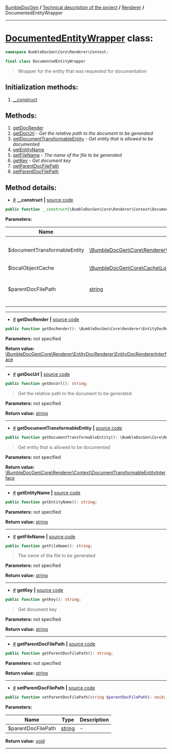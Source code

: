<!-- {% raw %} -->
<embed> <a href="/docs/README.md">BumbleDocGen</a> <b>/</b> <a href="/docs/tech/readme.md">Technical description of the project</a> <b>/</b> <a href="/docs/tech/3.renderer/readme.md">Renderer</a> <b>/</b> DocumentedEntityWrapper<hr> </embed>

<h1>
    <a href="https://github.com/bumble-tech/bumble-doc-gen/blob/master/src/Core/Renderer/Context/DocumentedEntityWrapper.php#L14">DocumentedEntityWrapper</a> class:
</h1>





```php
namespace BumbleDocGen\Core\Renderer\Context;

final class DocumentedEntityWrapper
```

<blockquote>Wrapper for the entity that was requested for documentation</blockquote>






<h2>Initialization methods:</h2>

<ol>
<li>
    <a href="#m-construct">__construct</a>
    </li>
</ol>

<h2>Methods:</h2>

<ol>
<li>
    <a href="#mgetdocrender">getDocRender</a>
    </li>
<li>
    <a href="#mgetdocurl">getDocUrl</a>
    - <i>Get the relative path to the document to be generated</i></li>
<li>
    <a href="#mgetdocumenttransformableentity">getDocumentTransformableEntity</a>
    - <i>Get entity that is allowed to be documented</i></li>
<li>
    <a href="#mgetentityname">getEntityName</a>
    </li>
<li>
    <a href="#mgetfilename">getFileName</a>
    - <i>The name of the file to be generated</i></li>
<li>
    <a href="#mgetkey">getKey</a>
    - <i>Get document key</i></li>
<li>
    <a href="#mgetparentdocfilepath">getParentDocFilePath</a>
    </li>
<li>
    <a href="#msetparentdocfilepath">setParentDocFilePath</a>
    </li>
</ol>







<h2>Method details:</h2>

<div class='method_description-block'>

<ul>
<li><a name="m-construct" href="#m-construct">#</a>
 <b>__construct</b>
    <b>|</b> <a href="https://github.com/bumble-tech/bumble-doc-gen/blob/master/src/Core/Renderer/Context/DocumentedEntityWrapper.php#L20">source code</a></li>
</ul>

```php
public function __construct(\BumbleDocGen\Core\Renderer\Context\DocumentTransformableEntityInterface $documentTransformableEntity, \BumbleDocGen\Core\Cache\LocalCache\LocalObjectCache $localObjectCache, string $parentDocFilePath);
```



<b>Parameters:</b>

<table>
    <thead>
    <tr>
        <th>Name</th>
        <th>Type</th>
        <th>Description</th>
    </tr>
    </thead>
    <tbody>
            <tr>
            <td>$documentTransformableEntity</td>
            <td><a href='https://github.com/bumble-tech/bumble-doc-gen/blob/master/src/Core/Renderer/Context/DocumentTransformableEntityInterface.php'>\BumbleDocGen\Core\Renderer\Context\DocumentTransformableEntityInterface</a></td>
            <td>An entity that is allowed to be documented</td>
        </tr>
            <tr>
            <td>$localObjectCache</td>
            <td><a href='https://github.com/bumble-tech/bumble-doc-gen/blob/master/src/Core/Cache/LocalCache/LocalObjectCache.php'>\BumbleDocGen\Core\Cache\LocalCache\LocalObjectCache</a></td>
            <td>-</td>
        </tr>
            <tr>
            <td>$parentDocFilePath</td>
            <td><a href='https://www.php.net/manual/en/language.types.string.php'>string</a></td>
            <td>The file in which the documentation of the entity was requested</td>
        </tr>
        </tbody>
</table>



</div>
<hr>
<div class='method_description-block'>

<ul>
<li><a name="mgetdocrender" href="#mgetdocrender">#</a>
 <b>getDocRender</b>
    <b>|</b> <a href="https://github.com/bumble-tech/bumble-doc-gen/blob/master/src/Core/Renderer/Context/DocumentedEntityWrapper.php#L27">source code</a></li>
</ul>

```php
public function getDocRender(): \BumbleDocGen\Core\Renderer\EntityDocRenderer\EntityDocRendererInterface;
```



<b>Parameters:</b> not specified

<b>Return value:</b> <a href='https://github.com/bumble-tech/bumble-doc-gen/blob/master/src/Core/Renderer/EntityDocRenderer/EntityDocRendererInterface.php'>\BumbleDocGen\Core\Renderer\EntityDocRenderer\EntityDocRendererInterface</a>


</div>
<hr>
<div class='method_description-block'>

<ul>
<li><a name="mgetdocurl" href="#mgetdocurl">#</a>
 <b>getDocUrl</b>
    <b>|</b> <a href="https://github.com/bumble-tech/bumble-doc-gen/blob/master/src/Core/Renderer/Context/DocumentedEntityWrapper.php#L88">source code</a></li>
</ul>

```php
public function getDocUrl(): string;
```

<blockquote>Get the relative path to the document to be generated</blockquote>

<b>Parameters:</b> not specified

<b>Return value:</b> <a href='https://www.php.net/manual/en/language.types.string.php'>string</a>


</div>
<hr>
<div class='method_description-block'>

<ul>
<li><a name="mgetdocumenttransformableentity" href="#mgetdocumenttransformableentity">#</a>
 <b>getDocumentTransformableEntity</b>
    <b>|</b> <a href="https://github.com/bumble-tech/bumble-doc-gen/blob/master/src/Core/Renderer/Context/DocumentedEntityWrapper.php#L80">source code</a></li>
</ul>

```php
public function getDocumentTransformableEntity(): \BumbleDocGen\Core\Renderer\Context\DocumentTransformableEntityInterface;
```

<blockquote>Get entity that is allowed to be documented</blockquote>

<b>Parameters:</b> not specified

<b>Return value:</b> <a href='https://github.com/bumble-tech/bumble-doc-gen/blob/master/src/Core/Renderer/Context/DocumentTransformableEntityInterface.php'>\BumbleDocGen\Core\Renderer\Context\DocumentTransformableEntityInterface</a>


</div>
<hr>
<div class='method_description-block'>

<ul>
<li><a name="mgetentityname" href="#mgetentityname">#</a>
 <b>getEntityName</b>
    <b>|</b> <a href="https://github.com/bumble-tech/bumble-doc-gen/blob/master/src/Core/Renderer/Context/DocumentedEntityWrapper.php#L40">source code</a></li>
</ul>

```php
public function getEntityName(): string;
```



<b>Parameters:</b> not specified

<b>Return value:</b> <a href='https://www.php.net/manual/en/language.types.string.php'>string</a>


</div>
<hr>
<div class='method_description-block'>

<ul>
<li><a name="mgetfilename" href="#mgetfilename">#</a>
 <b>getFileName</b>
    <b>|</b> <a href="https://github.com/bumble-tech/bumble-doc-gen/blob/master/src/Core/Renderer/Context/DocumentedEntityWrapper.php#L72">source code</a></li>
</ul>

```php
public function getFileName(): string;
```

<blockquote>The name of the file to be generated</blockquote>

<b>Parameters:</b> not specified

<b>Return value:</b> <a href='https://www.php.net/manual/en/language.types.string.php'>string</a>


</div>
<hr>
<div class='method_description-block'>

<ul>
<li><a name="mgetkey" href="#mgetkey">#</a>
 <b>getKey</b>
    <b>|</b> <a href="https://github.com/bumble-tech/bumble-doc-gen/blob/master/src/Core/Renderer/Context/DocumentedEntityWrapper.php#L35">source code</a></li>
</ul>

```php
public function getKey(): string;
```

<blockquote>Get document key</blockquote>

<b>Parameters:</b> not specified

<b>Return value:</b> <a href='https://www.php.net/manual/en/language.types.string.php'>string</a>


</div>
<hr>
<div class='method_description-block'>

<ul>
<li><a name="mgetparentdocfilepath" href="#mgetparentdocfilepath">#</a>
 <b>getParentDocFilePath</b>
    <b>|</b> <a href="https://github.com/bumble-tech/bumble-doc-gen/blob/master/src/Core/Renderer/Context/DocumentedEntityWrapper.php#L96">source code</a></li>
</ul>

```php
public function getParentDocFilePath(): string;
```



<b>Parameters:</b> not specified

<b>Return value:</b> <a href='https://www.php.net/manual/en/language.types.string.php'>string</a>


</div>
<hr>
<div class='method_description-block'>

<ul>
<li><a name="msetparentdocfilepath" href="#msetparentdocfilepath">#</a>
 <b>setParentDocFilePath</b>
    <b>|</b> <a href="https://github.com/bumble-tech/bumble-doc-gen/blob/master/src/Core/Renderer/Context/DocumentedEntityWrapper.php#L101">source code</a></li>
</ul>

```php
public function setParentDocFilePath(string $parentDocFilePath): void;
```



<b>Parameters:</b>

<table>
    <thead>
    <tr>
        <th>Name</th>
        <th>Type</th>
        <th>Description</th>
    </tr>
    </thead>
    <tbody>
            <tr>
            <td>$parentDocFilePath</td>
            <td><a href='https://www.php.net/manual/en/language.types.string.php'>string</a></td>
            <td>-</td>
        </tr>
        </tbody>
</table>

<b>Return value:</b> <a href='https://www.php.net/manual/en/language.types.void.php'>void</a>


</div>
<hr>

<!-- {% endraw %} -->